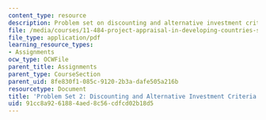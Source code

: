 ```yaml
---
content_type: resource
description: Problem set on discounting and alternative investment criteria.
file: /media/courses/11-484-project-appraisal-in-developing-countries-spring-2005/91cc8a9261884aed8c56cdfcd02b18d5_ps02.pdf
file_type: application/pdf
learning_resource_types:
- Assignments
ocw_type: OCWFile
parent_title: Assignments
parent_type: CourseSection
parent_uid: 8fe830f1-085c-9120-2b3a-dafe505a216b
resourcetype: Document
title: 'Problem Set 2: Discounting and Alternative Investment Criteria'
uid: 91cc8a92-6188-4aed-8c56-cdfcd02b18d5
---
```

